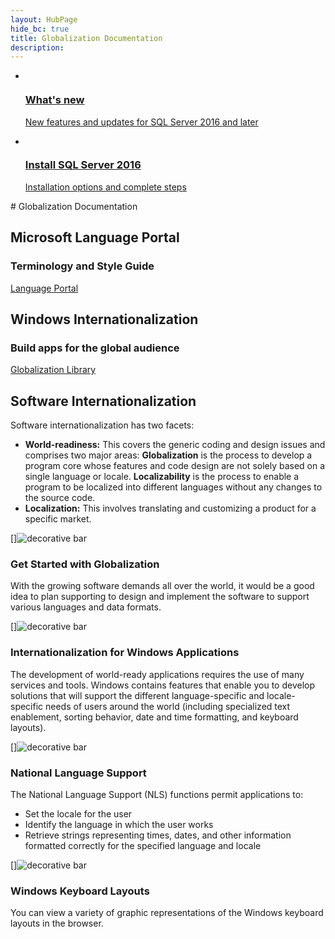 ```yaml
---
layout: HubPage
hide_bc: true
title: Globalization Documentation
description: 
---
```

<!-- testing -->
<div id="main" class="v2">
  <div class="container">
    <ul class="cardsC">
        <li>
            <a href="/sql/sql-server/sql-server-2017-release-notes">
            <div class="cardSize">
                <div class="cardPadding">
                    <div class="card">
                        <div class="cardImageOuter">
                            <div class="cardImage bgdAccent1">
                                <img src="/media/hubs/sql/sql-server-1.svg" alt="" />
                            </div>
                        </div>
                        <div class="cardText">
                            <h3>What's new</h3>
                            <p>New features and updates for SQL Server 2016 and later</p>
                        </div>
                    </div>
                </div>
            </div>
            </a>
        </li>
        <li>
            <a href="/sql/sql-server/install/planning-a-sql-server-installation">
            <div class="cardSize">
                <div class="cardPadding">
                    <div class="card">
                        <div class="cardImageOuter">
                            <div class="cardImage bgdAccent1">
                                <img src="/media/hubs/sql/sql-server-2.svg" alt="" />
                            </div>
                        </div>
                        <div class="cardText">
                            <h3>Install SQL Server 2016</h3>
                            <p>Installation options and complete steps</p>
                        </div>
                    </div>
                </div>
            </div>
            </a>
        </li>
    </ul>
  </div>
</div>
<!-- end Testing -->
# Globalization Documentation

## Microsoft Language Portal

### Terminology and Style Guide

[Language Portal](https://www.microsoft.com/Language)

## Windows Internationalization

### Build apps for the global audience

[Globalization Library](https://dev.windows.com/en-us/internationalization)

## Software Internationalization

Software internationalization has two facets:

-   **World-readiness:** This covers the generic coding and design issues and comprises two major areas: **Globalization** is the process to develop a program core whose features and code design are not solely based on a single language or locale. **Localizability** is the process to enable a program to be localized into different languages without any changes to the source code.
-   **Localization:** This involves translating and customizing a product for a specific market.

[](https://msdn.microsoft.com/en-us/library/mt642951)
[]![decorative bar](/media/hubs/globalization/IC846669.jpg "decorative bar")

### Get Started with Globalization

With the growing software demands all over the world, it would be a good idea to plan supporting to design and implement the software to support various languages and data formats.

[](https://msdn.microsoft.com/en-us/library/dd318661(vs.85).aspx "https://msdn.microsoft.com/en-us/library/dd318661(VS.85).aspx")
[]![ decorative bar](/media/hubs/globalization/IC846669.jpg " decorative bar")

### Internationalization for Windows Applications

The development of world-ready applications requires the use of many services and tools. Windows contains features that enable you to develop solutions that will support the different language-specific and locale-specific needs of users around the world (including specialized text enablement, sorting behavior, date and time formatting, and keyboard layouts).

[](https://msdn.microsoft.com/library/dd317708(vs.85).aspx "https://msdn.microsoft.com/library/dd317708(VS.85).aspx")
[]![ decorative bar](/media/hubs/globalization/IC846669.jpg " decorative bar")

### National Language Support

The National Language Support (NLS) functions permit applications to:

-   Set the locale for the user
-   Identify the language in which the user works
-   Retrieve strings representing times, dates, and other information formatted correctly for the specified language and locale

[](https://msdn.microsoft.com/en-us/library/mt644793)
[]![ decorative bar](/media/hubs/globalization/IC846669.jpg " decorative bar")

### Windows Keyboard Layouts

You can view a variety of graphic representations of the Windows keyboard layouts in the browser.

